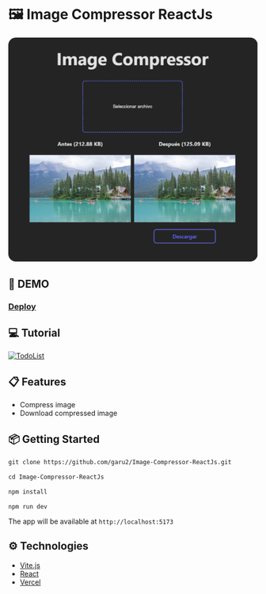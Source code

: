 # 🖼️ Image Compressor ReactJs
![QR Generator](public/compressImage.png)

## 🚀 DEMO
### [Deploy](https://image-compressor-react-js.vercel.app/)

## 💻 Tutorial
<a href='https://youtu.be/yiD1W3-XV6k' target='_blank'>
    <img width='30%' src='https://img.youtube.com/vi/yiD1W3-XV6k/mqdefault.jpg' alt='TodoList' />
</a>

## 📋 Features
- Compress image
- Download compressed image

## 📦 Getting Started
```
git clone https://github.com/garu2/Image-Compressor-ReactJs.git
```
```
cd Image-Compressor-ReactJs
```
```
npm install
```
```
npm run dev
```
The app will be available at `http://localhost:5173`

## ⚙️ Technologies
* [Vite.js](https://vitejs.dev/)
* [React](https://reactjs.org/)
* [Vercel](https://vercel.com/)

